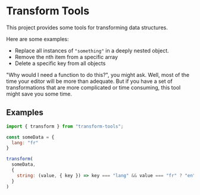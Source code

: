 # Transform Tools

This project provides some tools for transforming data structures.

Here are some examples:

- Replace all instances of `"something"` in a deeply nested object.
- Remove the nth item from a specific array
- Delete a specific key from all objects

"Why would I need a function to do this?", you might ask. Well, most of the time your editor will be more than adequate. But if you have a set of transformations that are more complicated or time consuming, this tool might save you some time.

## Examples

```javascript
import { transform } from "transform-tools";

const someData = {
  lang: "fr"
}

transform(
  someData,
  {
    string: (value, { key }) => key === "lang" && value === "fr" ? "en": value
  }
)
```
